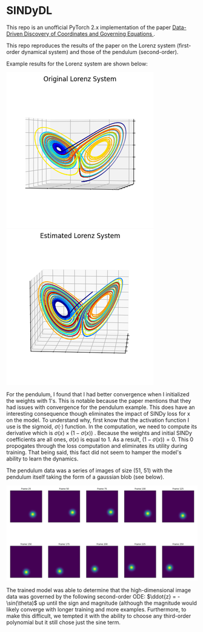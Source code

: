 # SINDyDL

This repo is an unofficial PyTorch 2.x implementation of the paper 
[Data-Driven Discovery of Coordinates and Governing Equations
](https://github.com/kpchamp/SindyAutoencoders/tree/master).

This repo reproduces the results of the paper on the Lorenz system (first-order dynamical system) 
and those of the pendulum (second-order).


Example results for the Lorenz system are shown below:


![plot](examples/lorenz/og_plot.png)
![plot](examples/lorenz/estim_plot.png)

For the pendulum, I found that I had better convergence when I initialized the weights with 1's. This is notable 
because the paper mentions that they had 
issues with convergence for the pendulum example. This does have an interesting consequence though eliminates the impact of SINDy 
loss for x on the model.
To understand why, first know that the activation function I use is the sigmoid, $\sigma(\cdot)$ function. In the computation, we need to compute
its derivative which is $\sigma(x)\times(1-\sigma(x))$ . Because the weights and initial SINDy coefficients are all ones, $\sigma(x)$
is equal to 1. As a result, $(1 - \sigma(x)) = 0$. This 0 propogates through the loss computation and eliminates its utility during training.
That being said, this fact did not seem to hamper the model's ability to learn the dynamics.

The pendulum data was a series of images of size (51, 51) with the pendulum itself taking the form of a gaussian blob (see below).

![plot](examples/pendulum/input_example.png)

The trained model was able to determine that the high-dimensional image data was governed by the following second-order ODE:
$\ddot{z} = -\sin(\theta)$ up until the sign and magnitude (although the magnitude would likely converge with longer training and
more examples. Furthermore, to make this difficult, we tempted it with the ability to choose any third-order polynomial but it 
still chose just the sine term.
